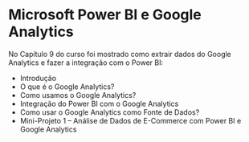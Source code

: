 # Microsoft Power BI e Google Analytics

No Capítulo 9 do curso foi mostrado como extrair dados do Google Analytics e fazer a integração com o Power BI: 

<ul>
  <li>Introdução</li>
  <li>O que é o Google Analytics?</li>
  <li>Como usamos o Google Analytics?</li>
  <li>Integração do Power BI com o Google Analytics</li>
  <li>Como usar o Google Analytics como Fonte de Dados?</li>
  <li>Mini-Projeto 1 – Análise de Dados de E-Commerce com Power BI e Google Analytics</li>
</ul>